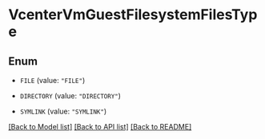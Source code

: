 # VcenterVmGuestFilesystemFilesType

## Enum


* `FILE` (value: `"FILE"`)

* `DIRECTORY` (value: `"DIRECTORY"`)

* `SYMLINK` (value: `"SYMLINK"`)


[[Back to Model list]](../README.md#documentation-for-models) [[Back to API list]](../README.md#documentation-for-api-endpoints) [[Back to README]](../README.md)


